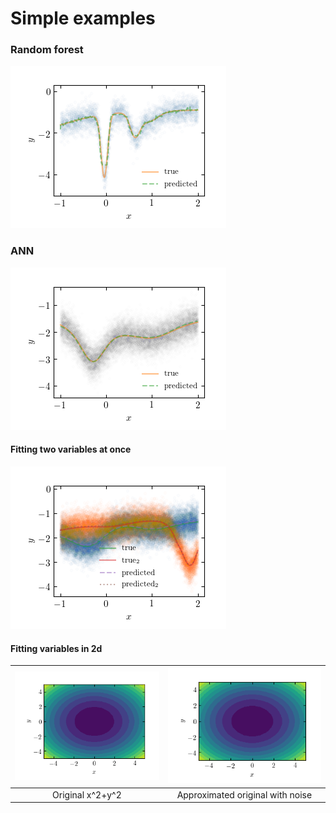 # Simple examples

### Random forest
![simple random forest](random_forest/simple.png)

### ANN
![artificial neural network](ann/simple.png)
#### Fitting two variables at once
![artificial neural network](ann/simple2.png)

#### Fitting variables in 2d
| ![artificial neural network 2d original](ann/map0.png) | ![artificial neural network 2d](ann/map.png) |
|:--:|:--:|
| Original x^2+y^2 | Approximated original with noise |
